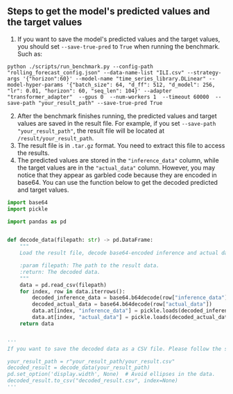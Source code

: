 ## Steps to get the model's predicted values and the target values

1. If you want to save the model's predicted values and the target values, you should set `--save-true-pred` to `True` when running the benchmark.
Such as:
```shell
python ./scripts/run_benchmark.py --config-path "rolling_forecast_config.json" --data-name-list "ILI.csv" --strategy-args '{"horizon":60}' --model-name "time_series_library.DLinear" --model-hyper-params '{"batch_size": 64, "d_ff": 512, "d_model": 256, "lr": 0.01, "horizon": 60, "seq_len": 104}' --adapter "transformer_adapter"  --gpus 0  --num-workers 1  --timeout 60000  --save-path "your_result_path" --save-true-pred True
```
2. After the benchmark finishes running, the predicted values and target values are saved in the result file. For example, if you set `--save-path "your_result_path"`, the result file will be located at `/result/your_result_path`.
3. The result file is in `.tar.gz` format. You need to extract this file to access the results. 
4. The predicted values are stored in the `"inference_data"` column, while the target values are in the `"actual_data"` column. However, you may notice that they appear as garbled code because they are encoded in base64. You can use the function below to get the decoded predicted and target values.

```python
import base64
import pickle

import pandas as pd


def decode_data(filepath: str) -> pd.DataFrame:
    """
    Load the result file, decode base64-encoded inference and actual data columns.

    :param filepath: The path to the result data.
    :return: The decoded data.
    """
    data = pd.read_csv(filepath)
    for index, row in data.iterrows():
        decoded_inference_data = base64.b64decode(row["inference_data"])
        decoded_actual_data = base64.b64decode(row["actual_data"])
        data.at[index, "inference_data"] = pickle.loads(decoded_inference_data)
        data.at[index, "actual_data"] = pickle.loads(decoded_actual_data)
    return data


'''
If you want to save the decoded data as a CSV file. Please follow the steps below.

your_result_path = r"your_result_path/your_result.csv"
decoded_result = decode_data(your_result_path)
pd.set_option('display.width', None)  # Avoid ellipses in the data.
decoded_result.to_csv("decoded_result.csv", index=None)
'''
```
